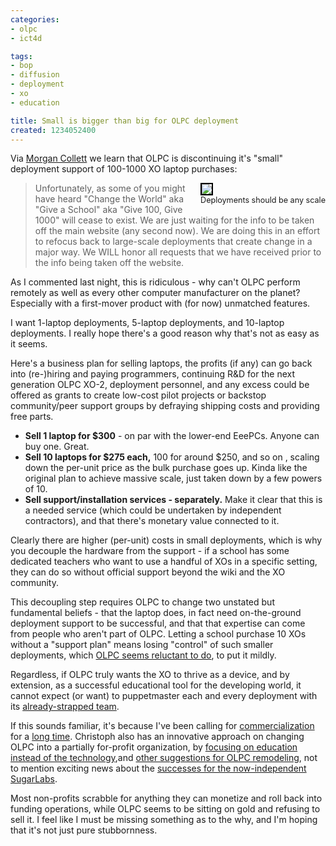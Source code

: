 ```yaml
---
categories:
- olpc
- ict4d

tags:
- bop
- diffusion
- deployment
- xo
- education

title: Small is bigger than big for OLPC deployment
created: 1234052400
---
```

Via  <a href="https://morgancollett.wordpress.com/2009/02/06/olpc-discontinues-change-the-world/">Morgan Collett</a> we learn that OLPC is discontinuing it's "small" deployment support of 100-1000 XO laptop purchases:<div style="float: right; margin-left: 10px; margin-bottom: 10px;"><a href="https://www.flickr.com/photos/olpc/3011271232/"><img src="https://www.olpcnews.com/images/tall-india.jpg" style="border: 2px solid rgb(0, 0, 0);"></a><br><span style="font-size: 0.9em; margin-top: 0px;">Deployments should be any scale</span></div><blockquote>Unfortunately, as some of you might have heard "Change the World" aka "Give a School" aka "Give 100, Give 1000" will cease to exist. We are just waiting for the info to be taken off the main website (any second now). We are doing this in an effort to refocus back to large-scale deployments that create change in a major way. We WILL honor all requests that we have received prior to the info being taken off the website.</blockquote>

As I commented last night, this is ridiculous - why can't OLPC perform remotely as well as every other computer manufacturer on the planet? Especially with a first-mover product with (for now) unmatched features. 

I want 1-laptop deployments, 5-laptop deployments, and 10-laptop deployments. I really hope there's a good reason why that's not as easy as it seems.
<!--break-->
Here's a business plan for selling laptops, the profits (if any) can go back into (re-)hiring and paying programmers, continuing R&D for the next generation OLPC XO-2,  deployment personnel, and any excess could be offered as grants to create low-cost pilot projects or backstop community/peer support groups by defraying shipping costs and providing free parts.<ul><li><b>Sell 1 laptop for $300</b> - on par with the lower-end EeePCs.  Anyone can buy one.  Great.</li><li><b>Sell 10 laptops for $275 each,</b> 100 for around $250, and so on , scaling down the per-unit price as the bulk purchase goes up.  Kinda like the original plan to achieve massive scale, just taken down by a few powers of 10.</li><li><b>Sell support/installation services - separately.</b>  Make it clear that this is a needed service (which could be undertaken by independent contractors), and that there's monetary value connected to it.</li></ul>

Clearly there are higher (per-unit) costs in small deployments, which is why you decouple the hardware from the support - if a school has some dedicated teachers who want to use a handful of XOs in a specific setting, they can do so without official support beyond the wiki and the XO community.  

This decoupling step requires OLPC to change two unstated but fundamental beliefs - that the laptop does, in fact need on-the-ground deployment support to be successful, and that that expertise can come from people who aren't part of OLPC.  Letting a school purchase 10 XOs without a "support plan" means losing "control" of such smaller deployments, which <a href="https://www.olpcnews.com/implementation/plan/community_solutions_to_deployment_scale.html">OLPC seems reluctant to do</a>, to put it mildly.

Regardless, if OLPC truly wants the XO to thrive as a device, and by extension, as a successful educational tool for the developing world, it cannot expect (or want) to puppetmaster each and every deployment with its <a href="https://www.olpcnews.com/people/leadership/give_one_gone_one_olpc_developer.html">already-strapped team</a>.

If this sounds familiar, it's because I've been calling for <a href="https://www.joncamfield.com/blog/2009.01/iwtb-part-iv-where-do-we-go-fr.html">commercialization</a> for a <a href="https://joncamfield.com/blog/2008.03/rethinking-the-olpc-distributi.html">long time</a>.  Christoph also has an innovative approach on changing OLPC into a partially for-profit organization, by <a href="https://www.olpcnews.com/software/sugar/if-olpc-sugar-labs-for-profit.html">focusing on education instead of the technology</a>,and <a href="https://www.olpcnews.com/people/leadership/olpc-should-be-three-related-o.html">other suggestions for OLPC remodeling</a>,  not to mention exciting news about the <a href="https://sugarlabs.org/go/Sugar_on_a_Stick">successes for the now-independent SugarLabs</a>.

Most non-profits scrabble for anything they can monetize and roll back into funding operations, while OLPC seems to be sitting on gold and refusing to sell it.  I feel like I must be missing something as to the why, and I'm hoping that it's not just pure stubbornness.
